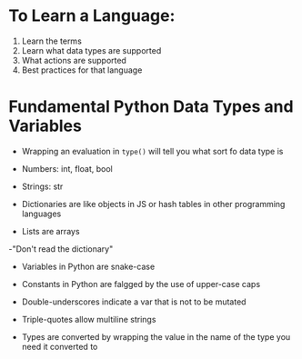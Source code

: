 # To Learn a Language:

1) Learn the terms
2) Learn what data types are supported
3) What actions are supported
4) Best practices for that language

# Fundamental Python Data Types and Variables

- Wrapping an evaluation in `type()` will tell you what sort fo data type is

- Numbers: int, float, bool

- Strings: str

- Dictionaries are like objects in JS or hash tables in other programming languages

- Lists are arrays

-"Don't read the dictionary"

- Variables in Python are snake-case

- Constants in Python are falgged by the use of upper-case caps

- Double-underscores indicate a var that is not to be mutated

- Triple-quotes allow multiline strings

- Types are converted by wrapping the value in the name of the type you need it converted to

